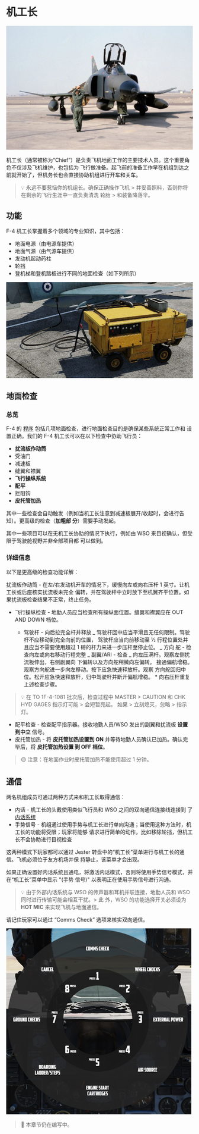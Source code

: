 # 机工长

![crew chief](../img/crew_chief.jpg)

<!-- https://nara.getarchive.net/media/ -->

机工长（通常被称为“Chief”）是负责飞机地面工作的主要技术人员。这个重要角色不仅涉及飞机维护，也包括为
飞行做准备。起飞前的准备工作早在机组到达之前就开始了，但机务长也会直接协助机组进行开车和关车。

> 💡 永远不要惹恼你的机组长。确保正确操作飞机 > 并妥善照料，否则你将在剩余的飞行生涯中一直负责清洗
> 轮胎 > 和装备降落伞。

## 功能

F-4 机工长掌握着多个领域的专业知识，其中包括：

- 地面电源（由电源车提供）
- 地面气源（由气源车提供）
- 发动机起动药柱
- 轮挡
- 登机梯和登机踏板进行不同的地面检查（如下列所示）

![Ground Cart](../img/ground_cart_connected.jpg)

## 地面检查

### 总览

F-4 的 [程序](../procedures/overview.md) 包括几项地面检查，进行地面检查目的是确保某些系统正常工作和
设置正确。我们的 F-4 机工长可以在以下检查中协助飞行员：

- **扰流板作动筒**
- 受油门
- 减速板
- 缝翼和襟翼
- **飞行操纵系统**
- **配平**
- 拦阻钩
- **皮托管加热**

其中一些检查会自动触发（例如当机工长注意到减速板展开/收起时，会进行告知）。更高级的检查（**加粗部
分**）需要手动发起。

其中一些项目可以在无机工长协助的情况下执行，例如由 WSO 来目视确认，但受限于驾驶舱视野并非全部项目都
可以做到。

### 详细信息

以下是更高级的检查功能详解：

扰流板作动筒 - 在左/右发动机开车的情况下，缓慢向左或向右压杆 1 英寸。让机工长或后座核实扰流板未完全
偏转，并在驾驶杆中立时放下至机翼齐平位置。如果扰流板检查结果不正常，终止任务。

- 飞行操纵检查 - 地勤人员应当检查所有操纵面位置。缝翼和襟翼应在 OUT AND DOWN 档位。

  - 驾驶杆 - 向后拉完全杆并释放 _ 驾驶杆回中应当平滑且无任何限制。驾驶杆不应移动到完全向前的位置，
    驾驶杆应当向前移动至 ½ 行程位置处并且应当不需要使用超过 1 磅的杆力来进一步压杆至停止位。 _ 方向
    舵 - 检查向左或向右移动行程完整 _ 副翼/ARI - 检查 _ 向左压满杆。观察左侧扰流板伸出，右侧副翼向
    下偏转以及方向舵稍微向左偏转。 接通偏航增稳。观察方向舵进一步向左移动。按下应急快速释放杆。观察
    方向舵回归中位。松开应急快速释放杆，归中驾驶杆并断开偏航增稳。 \* 向右压杆重复上述检查步骤。

> 💡 在 TO 1F-4-1081 批次后，检查过程中 MASTER > CAUTION 和 CHK HYD GAGES 指示灯可能 > 会短暂亮起。
> 如果 > 立刻熄灭，忽略 > 指示灯。

- 配平检查 - 检查配平指示器。接收地勤人员/WSO 发出的副翼和扰流板 **设置到中立** 信号。
- 皮托管加热 - 将 **皮托管加热设置到 ON** 并等待地勤人员确认已加热。确认完毕后，将 **皮托管加热设置
  到 OFF 档位**。

> 🟡 注意：在地面作业时皮托管加热不能使用超过 1 分钟。

## 通信

两名机组成员可通过两种方式来和机工长取得通信：

- 内话 - 机工长的头戴使用类似飞行员和 WSO 之间的双向通信连接线连接到
  了[内话系统](../systems/nav_com/intercom.md)
- 手势信号 - 机组通过使用手势与机工长进行单向沟通；当使用这种方法时，机工长的功能将受限；玩家将能够
  请求进行简单的动作，比如移除轮挡，但机工长不会协助进行目视检查

这两种模式下玩家都可以通过 Jester 转盘中的“机工长”菜单进行与机工长的通信。飞机必须位于友方机场并保
持静止，该菜单才会出现。

如果正确设置好内话系统且通电，将激活内话模式，否则将使用手势信号模式，并在“机工长”菜单中显示 "(手势
信号)" 以表明正在使用手势信号进行沟通。

> 💡 由于外部内话系统与 WSO 的传声器和耳机并联连接，地勤人员和 WSO 同时进行传输可能会相互干扰。> 此
> 外，WSO 的功能选择开关必须设为 **HOT MIC** 来实现飞机与地面通信。

请记住玩家可以通过 “Comms Check” 选项来核实双向通信。

![crew chief menu](../img/crew_chief_menu.jpg)

<!-- ![crew chief menu (hand signals)](../img/crew_chief_menu_hand_signals.jpg) -->

> 🚧 本章节仍在编写中。
